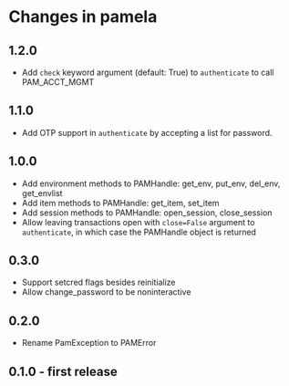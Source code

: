 # Changes in pamela

## 1.2.0

- Add `check` keyword argument (default: True) to `authenticate` to call PAM_ACCT_MGMT

## 1.1.0

- Add OTP support in `authenticate` by accepting a list for password.

## 1.0.0

- Add environment methods to PAMHandle: get_env, put_env, del_env, get_envlist
- Add item methods to PAMHandle: get_item, set_item
- Add session methods to PAMHandle: open_session, close_session
- Allow leaving transactions open with `close=False` argument to `authenticate`,
  in which case the PAMHandle object is returned

## 0.3.0

- Support setcred flags besides reinitialize
- Allow change_password to be noninteractive

## 0.2.0

- Rename PamException to PAMError

## 0.1.0 - first release
